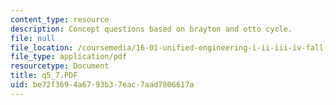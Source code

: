 ```yaml
---
content_type: resource
description: Concept questions based on brayton and otto cycle.
file: null
file_location: /coursemedia/16-01-unified-engineering-i-ii-iii-iv-fall-2005-spring-2006/be72f3694a6793b37eac7aad7806617a_q5_7.PDF
file_type: application/pdf
resourcetype: Document
title: q5_7.PDF
uid: be72f369-4a67-93b3-7eac-7aad7806617a
---
```

